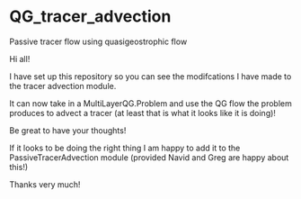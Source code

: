 # QG_tracer_advection
Passive tracer flow using quasigeostrophic flow

Hi all!

I have set up this repository so you can see the modifcations I have made to the tracer advection module.

It can now take in a MultiLayerQG.Problem and use the QG flow the problem produces to advect a tracer (at least that is what it looks like it is doing)!

Be great to have your thoughts!

If it looks to be doing the right thing I am happy to add it to the PassiveTracerAdvection module (provided Navid and Greg are happy about this!)

Thanks very much!
